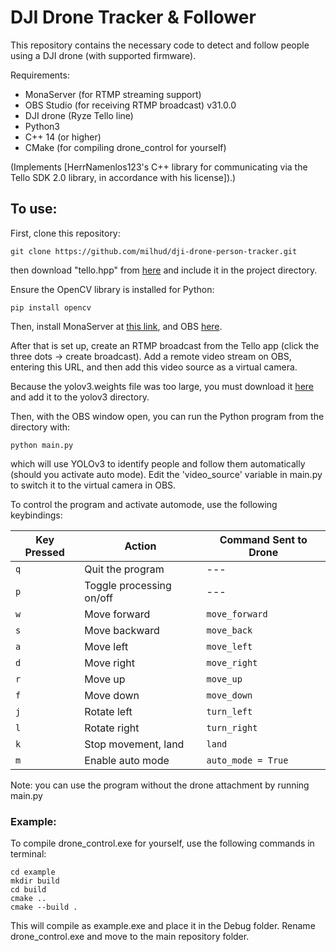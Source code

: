 # DJI Drone Tracker & Follower

This repository contains the necessary code to detect and follow people using a DJI drone (with supported firmware).

Requirements:
- MonaServer (for RTMP streaming support)
- OBS Studio (for receiving RTMP broadcast) v31.0.0 
- DJI drone (Ryze Tello line)
- Python3
- C++ 14 (or higher) 
- CMake (for compiling drone_control for yourself)

(Implements [HerrNamenlos123's C++ library for communicating via the Tello SDK 2.0 library, in accordance with his license]).)

## To use:

First, clone this repository:

```.
git clone https://github.com/milhud/dji-drone-person-tracker.git
```
then download "tello.hpp" from [here](https://github.com/HerrNamenlos123/tello) and include it in the project directory.

Ensure the OpenCV library is installed for Python:

```.
pip install opencv
```

Then, install MonaServer at [this link](https://github.com/MonaSolutions/MonaServer), and OBS [here](https://obsproject.com/download).

After that is set up, create an RTMP broadcast from the Tello app (click the three dots -> create broadcast). Add a remote video stream on OBS, entering this URL, and then add this video source as a virtual camera.

Because the yolov3.weights file was too large, you must download it [here](https://github.com/patrick013/Object-Detection---Yolov3/blob/master/model/yolov3.weights) and add it to the yolov3 directory.

Then, with the OBS window open, you can run the Python program from the directory with:

```.
python main.py
```

which will use YOLOv3 to identify people and follow them automatically (should you activate auto mode). Edit the 'video_source' variable in main.py to switch it to the virtual camera in OBS.  

To control the program and activate automode, use the following keybindings:

| Key Pressed       | Action                      | Command Sent to Drone  |
|-------------------|-----------------------------|------------------------|
| `q`               | Quit the program            | ---                    |
| `p`               | Toggle processing on/off    | ---                    |
| `w`               | Move forward                | `move_forward`         |
| `s`               | Move backward               | `move_back`            |
| `a`               | Move left                   | `move_left`            |
| `d`               | Move right                  | `move_right`           |
| `r`               | Move up                     | `move_up`              |
| `f`               | Move down                   | `move_down`            |
| `j`               | Rotate left                 | `turn_left`            |
| `l`               | Rotate right                | `turn_right`           |
| `k`               | Stop movement, land         | `land`                 |
| `m`               | Enable auto mode            | `auto_mode = True`     |



Note: you can use the program without the drone attachment by running main.py

### Example:

To compile drone_control.exe for yourself, use the following commands in terminal:

```
cd example
mkdir build
cd build
cmake ..
cmake --build .
```

This will compile as example.exe and place it in the Debug folder. Rename drone_control.exe and move to the main repository folder.
